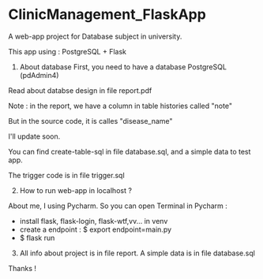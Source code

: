 # ClinicManagement_FlaskApp
A web-app project for Database subject in university.


This app using : PostgreSQL + Flask

1. About database
First, you need to have a database PostgreSQL (pdAdmin4)

Read about databse design in file report.pdf

Note : in the report, we have a column in table histories called "note"

But in the source code, it is calles "disease_name"

I'll update soon.



You can find create-table-sql in file database.sql, and a simple data to test app.

The trigger code is in file trigger.sql


2. How to run web-app in localhost ?

About me, I using Pycharm. So you can open Terminal in Pycharm :
+ install flask, flask-login, flask-wtf,vv... in venv
+ create a endpoint : $ export endpoint=main.py
+ $ flask run

3. All info about project is in file report. A simple data is in file database.sql

Thanks !

